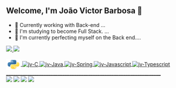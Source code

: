 ## Welcome, I'm João Victor Barbosa 👋

- 🔭 Currently working with Back-end ...
- 🌱 I'm studying to become Full Stack. ...
- 🤔 I'm currently perfecting myself on the Back end....  
 <div>
  <a href="https://github.com/joaovictorgb">
  <img height="180em" src="https://github-readme-stats.vercel.app/api?username=joaovictorgb&show_icons=true&theme=react&include_all_commits=true&count_private=true"/>
  <img height="130em" src="https://github-readme-stats.vercel.app/api/top-langs/?username=joaovictorgb&layout=compact&langs_count=7&theme=react"/>
</div>
<div style="display: inline_block"><br>

  <img align="center" alt="jv-Python" height="30" width="40" src="https://raw.githubusercontent.com/devicons/devicon/master/icons/python/python-original.svg">
  <img align="center" alt="jv-C" height="30" width="40" src="https://cdn.jsdelivr.net/gh/devicons/devicon/icons/c/c-original.svg">
  <img align="center" alt="jv-Java" height="30" width="40" src="https://cdn.jsdelivr.net/gh/devicons/devicon/icons/java/java-original.svg" />
  <img align="center" alt="jv-Spring" height="30" width="40" src="https://cdn.jsdelivr.net/gh/devicons/devicon/icons/spring/spring-original.svg" />
  <img align="center" alt="jv-Javascript" height="30" width="40" src="https://cdn.jsdelivr.net/gh/devicons/devicon/icons/javascript/javascript-original.svg" />
  <img align="center" alt="jv-Typescript" height="30" width="40" src="https://cdn.jsdelivr.net/gh/devicons/devicon/icons/typescript/typescript-original.svg" />                                                           
</div>
 __________________________________________________________________
<div> 
  <a href="https://www.youtube.com/channel/UCPI5YM7vnGYR2RW3hwsIZvA" target="_blank"><img src="https://img.shields.io/badge/YouTube-FF0000?style=for-the-badge&logo=youtube&logoColor=white" target="_blank"></a>
  <a href="https://instagram.com/joaovictorgb" target="_blank"><img src="https://img.shields.io/badge/-Instagram-%23E4405F?style=for-the-badge&logo=instagram&logoColor=white" target="_blank"></a>
  <a href = "mailto:joaovgb5@gmail.com"><img src="https://img.shields.io/badge/-Gmail-%23333?style=for-the-badge&logo=gmail&logoColor=white" target="_blank"></a>
  <a href="https://www.linkedin.com/in/joaovictorgb" target="_blank"><img src="https://img.shields.io/badge/-LinkedIn-%230077B5?style=for-the-badge&logo=linkedin&logoColor=white" target="_blank"></a> 

</div>
